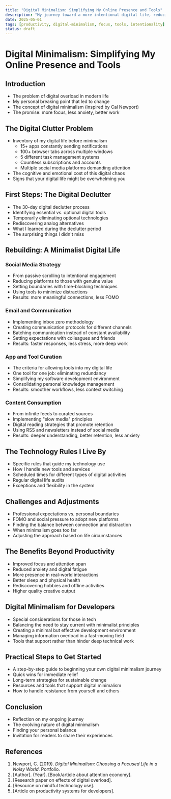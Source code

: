 ```yaml
---
title: "Digital Minimalism: Simplifying My Online Presence and Tools"
description: "My journey toward a more intentional digital life, reducing digital clutter, and focusing on tools that provide genuine value."
date: 2025-05-01
tags: [productivity, digital-minimalism, focus, tools, intentionality]
status: draft
---
```


# Digital Minimalism: Simplifying My Online Presence and Tools

## Introduction

- The problem of digital overload in modern life
- My personal breaking point that led to change
- The concept of digital minimalism (inspired by Cal Newport)
- The promise: more focus, less anxiety, better work

## The Digital Clutter Problem

- Inventory of my digital life before minimalism
  - 15+ apps constantly sending notifications
  - 100+ browser tabs across multiple windows
  - 5 different task management systems
  - Countless subscriptions and accounts
  - Multiple social media platforms demanding attention
- The cognitive and emotional cost of this digital chaos
- Signs that your digital life might be overwhelming you

## First Steps: The Digital Declutter

- The 30-day digital declutter process
- Identifying essential vs. optional digital tools
- Temporarily eliminating optional technologies
- Rediscovering analog alternatives
- What I learned during the declutter period
- The surprising things I didn't miss

## Rebuilding: A Minimalist Digital Life

### Social Media Strategy

- From passive scrolling to intentional engagement
- Reducing platforms to those with genuine value
- Setting boundaries with time-blocking techniques
- Using tools to minimize distractions
- Results: more meaningful connections, less FOMO

### Email and Communication

- Implementing inbox zero methodology
- Creating communication protocols for different channels
- Batching communication instead of constant availability
- Setting expectations with colleagues and friends
- Results: faster responses, less stress, more deep work

### App and Tool Curation

- The criteria for allowing tools into my digital life
- One tool for one job: eliminating redundancy
- Simplifying my software development environment
- Consolidating personal knowledge management
- Results: smoother workflows, less context switching

### Content Consumption

- From infinite feeds to curated sources
- Implementing "slow media" principles
- Digital reading strategies that promote retention
- Using RSS and newsletters instead of social media
- Results: deeper understanding, better retention, less anxiety

## The Technology Rules I Live By

- Specific rules that guide my technology use
- How I handle new tools and services
- Scheduled times for different types of digital activities
- Regular digital life audits
- Exceptions and flexibility in the system

## Challenges and Adjustments

- Professional expectations vs. personal boundaries
- FOMO and social pressure to adopt new platforms
- Finding the balance between connection and distraction
- When minimalism goes too far
- Adjusting the approach based on life circumstances

## The Benefits Beyond Productivity

- Improved focus and attention span
- Reduced anxiety and digital fatigue
- More presence in real-world interactions
- Better sleep and physical health
- Rediscovering hobbies and offline activities
- Higher quality creative output

## Digital Minimalism for Developers

- Special considerations for those in tech
- Balancing the need to stay current with minimalist principles
- Creating a minimal but effective development environment
- Managing information overload in a fast-moving field
- Tools that support rather than hinder deep technical work

## Practical Steps to Get Started

- A step-by-step guide to beginning your own digital minimalism journey
- Quick wins for immediate relief
- Long-term strategies for sustainable change
- Resources and tools that support digital minimalism
- How to handle resistance from yourself and others

## Conclusion

- Reflection on my ongoing journey
- The evolving nature of digital minimalism
- Finding your personal balance
- Invitation for readers to share their experiences

## References

1. Newport, C. (2019). *Digital Minimalism: Choosing a Focused Life in a Noisy World*. Portfolio.
2. [Author]. (Year). [Book/article about attention economy].
3. [Research paper on effects of digital overload].
4. [Resource on mindful technology use].
5. [Article on productivity systems for developers]. 